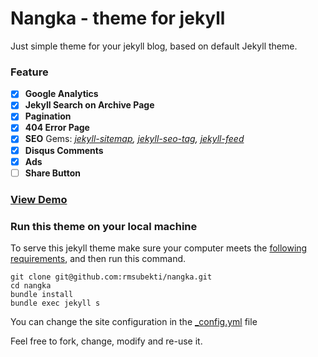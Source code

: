 # Nangka - theme for jekyll
Just simple theme for your jekyll blog, based on default Jekyll theme.

### Feature

- [x] **Google Analytics**
- [x] **Jekyll Search on Archive Page**
- [x] **Pagination**
- [x] **404 Error Page**
- [x] **SEO** Gems: *[jekyll-sitemap](https://github.com/jekyll/jekyll-sitemap), [jekyll-seo-tag](https://github.com/jekyll/jekyll-seo-tag), [jekyll-feed](https://github.com/jekyll/jekyll-feed)*
- [x] **Disqus Comments**
- [x] **Ads**
- [ ] **Share Button**

### [View Demo](http://rmsubekti.github.io/nangka)

### Run this theme on your local machine
To serve this jekyll theme make sure your computer meets the [following requirements](https://jekyllrb.com/docs/installation/#requirements), and then run this command.
```
git clone git@github.com:rmsubekti/nangka.git
cd nangka
bundle install
bundle exec jekyll s
```
You can change the site configuration in the [_config.yml](https://github.com/rmsubekti/nangka/blob/gh-pages/_config.yml) file

Feel free to fork, change, modify and re-use it.
